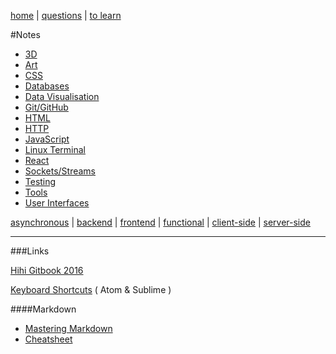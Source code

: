 [home](README.md) | [questions](questions.md) | [to learn](toLearn.md)

#Notes

* [3D](3D.md)
* [Art](art.md)
* [CSS](CSS/CSS.md)
* [Databases](databases.md)
* [Data Visualisation](dataVisualisation.md)
* [Git/GitHub](git-github.md)
* [HTML](HTML/HTML.md)
* [HTTP](HTTP.md)
* [JavaScript](javascript/notes.md)
* [Linux Terminal](linuxTerminal.md)
* [React](react/react.md)
* [Sockets/Streams](sockets-streams.md)
* [Testing](testing.md)
* [Tools](tools.md)
* [User Interfaces](UI.md)


[asynchronous](async.md) | [backend](backend.md) | [frontend](frontend.md) | [functional](functional.md) | [client-side](client-side.md) | [server-side](server-side.md)

---

###Links

[Hihi Gitbook 2016](https://enspiral-academy.gitbooks.io/hihi-2016/content/)

[Keyboard Shortcuts](keyboardShortcuts.md) ( Atom & Sublime )

####Markdown
* [Mastering Markdown](https://guides.github.com/features/mastering-markdown/)
* [Cheatsheet](https://github.com/adam-p/markdown-here/wiki/Markdown-Cheatsheet)
